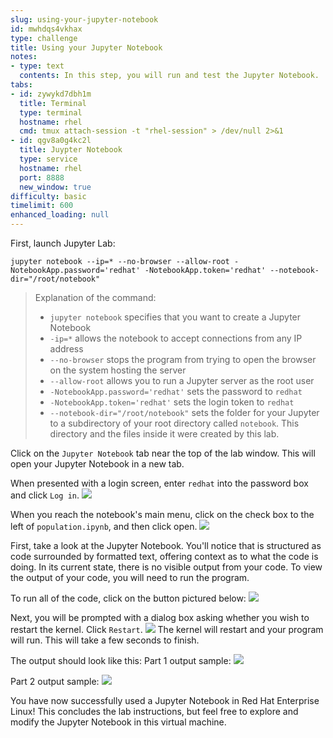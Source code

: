 ```yaml
---
slug: using-your-jupyter-notebook
id: mwhdqs4vkhax
type: challenge
title: Using your Jupyter Notebook
notes:
- type: text
  contents: In this step, you will run and test the Jupyter Notebook.
tabs:
- id: zywykd7dbh1m
  title: Terminal
  type: terminal
  hostname: rhel
  cmd: tmux attach-session -t "rhel-session" > /dev/null 2>&1
- id: qgv8a0g4kc2l
  title: Juypter Notebook
  type: service
  hostname: rhel
  port: 8888
  new_window: true
difficulty: basic
timelimit: 600
enhanced_loading: null
---
```

First, launch Jupyter Lab:
```bash,run
jupyter notebook --ip=* --no-browser --allow-root -NotebookApp.password='redhat' -NotebookApp.token='redhat' --notebook-dir="/root/notebook"
```
>Explanation of the command:
> * `jupyter notebook` specifies that you want to create a Jupyter Notebook
> * `-ip=*` allows the notebook to accept connections from any IP address
> * `--no-browser` stops the program from trying to open the browser on the system hosting the server
> * `--allow-root` allows you to run a Jupyter server as the root user
> * `-NotebookApp.password='redhat'` sets the password to `redhat`
> * `-NotebookApp.token='redhat'` sets the login token to `redhat`
> * `--notebook-dir="/root/notebook"` sets the folder for your Jupyter to a subdirectory of your root directory called `notebook`. This directory and the files inside it were created by this lab.

Click on the `Jupyter Notebook` tab near the top of the lab window. This will open your Jupyter Notebook in a new tab.

When presented with a login screen, enter `redhat` into the password box and click `Log in`.
![](../assets/jupyter-login.png)

When you reach the notebook's main menu, click on the check box to the left of `population.ipynb`, and then click open.
![](../assets/jupyter_open.png)

First, take a look at the Jupyter Notebook. You'll notice that is structured as code surrounded by formatted text, offering context as to what the code is doing. In its current state, there is no visible output from your code. To view the output of your code, you will need to run the program.

To run all of the code, click on the button pictured below:
![](../assets/jupyter_play_neural.png)

Next, you will be prompted with a dialog box asking whether you wish to restart the kernel. Click `Restart`.
![](../assets/jupyter_confirm.png)
The kernel will restart and your program will run. This will take a few seconds to finish.

The output should look like this:
Part 1 output sample:
![](../assets/jupyter_part1_output.png)

Part 2 output sample:
![](../assets/jupyter_part2_output.png)

You have now successfully used a Jupyter Notebook in Red Hat Enterprise Linux! This concludes the lab instructions, but feel free to explore and modify the Jupyter Notebook in this virtual machine.